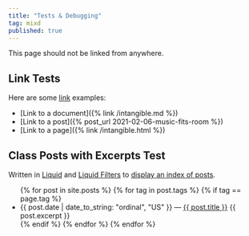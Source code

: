 ```yaml
---
title: "Tests & Debugging"
tag: mixd
published: true
---
```

This page should not be linked from anywhere.

## Link Tests
Here are some [link](https://jekyllrb.com/docs/liquid/tags/#link) examples:
* [Link to a document]({% link /intangible.md %})
* [Link to a post]({% post_url 2021-02-06-music-fits-room %})
* [Link to a page]({% link /intangible.html %})

## Class Posts with Excerpts Test
Written in [Liquid](https://shopify.github.io/liquid/) and [Liquid Filters](https://jekyllrb.com/docs/liquid/filters/) to [display an index of posts](https://jekyllrb.com/docs/posts/).
<ul>
{% for post in site.posts %}
{% for tag in post.tags %}
{% if tag == page.tag %}
  <li>
    {{ post.date | date_to_string: "ordinal", "US" }} — <a href="{{ post.url }}">{{ post.title }}</a>
    {{ post.excerpt }}
  </li>
{% endif %}
{% endfor %}
{% endfor %}
</ul>